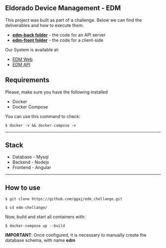 ## Eldorado Device Management - EDM

This project was built as part of a challenge. Below we can find the deliverables and how to execute them.

- [**edm-back folder**](/edm-back) - the code for an API server
- [**edm-front folder**](/edm-front) - the code for a client-side

Our System is available at:

- [EDM Web](https://edm-chellange.azurewebsites.net)
- [EDM API](https://edm-api-chellange.azurewebsites.net/api)

## Requirements

Please, make sure you have the following installed

- Docker
- Docker Compose

You can use this command to check:

```
$ docker -v && docker-compose -v
```

---

## Stack

- Database - Mysql
- Backend - Nodejs
- Frontend - Angular

---

## How to use

```
$ git clone https://github.com/ggaj/edm_chellange.git
```

```
$ cd edm-chellange/
```

Now, build and start all containers with:

```
$ docker-compose up --build
```

**IMPORTANT**: Once configured, it is necessary to manually create the database schema, with name **edm**
